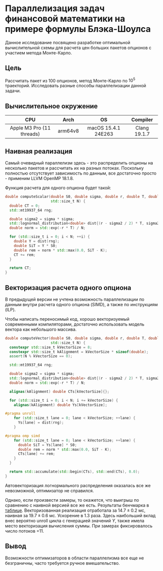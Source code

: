 # Параллелизация задач финансовой математики на примере формулы Блэка-Шоулса

Данное исследование посвящено разработке оптимальной вычислительной
схемы для расчета цен больших пакетов опционов с участием метода
Монте-Карло.

## Цель

Рассчитать пакет из $100$ опционов, метод Монте-Карло по $10^5$ траекторий.
Исследовать разные способы параллелизации данной задачи.

## Вычислительное окружение
| CPU | Arch | OS | Compiler |
|:---:|:---:|:--:|:--:|
| Apple M3 Pro (11 threads) | arm64v8 | macOS 15.4.1 24E263 | Clang 19.1.7 |

## Наивная реализация

Самый очевидный параллелизм здесь - это распределить опционы на несколько
пакетов и рассчитать их на разных потоках. Поскольку полностью
отсутствует зависимость по данным, все достаточно просто - применим LLVM OpenMP 18.1.8.

Функция расчета для одного опциона будет такой:

```cpp
double computeScalar(double S0, double sigma, double r, double T, double K,
                     std::size_t N) {
  double CT = 0;
  std::mt19937_64 rng;

  double sigma2 = sigma * sigma;
  std::lognormal_distribution<double> dist{(r - sigma2 / 2) * T, sigma2 * T};
  double norm = std::exp(-r * T) / N;

  for (std::size_t i = 0; i < N; ++i) {
    double Y = dist(rng);
    double SiT = Y * S0;
    double rem = norm * std::max(0.0, SiT - K);
    CT += rem;
  }

  return CT;
}
```

## Векторизация расчета одного опциона

В предыдущей версии не учтена возможность параллелизации по
данным внутри расчета одного опциона (SIMD), а также по инструкциям (ILP).

Чтобы написать переносимый код, хорошо векторизуемый современными компиляторами,
достаточно использовать модель вектора как небольшого массива.

```cpp
double computeVector(double S0, double sigma, double r, double T, double K,
                     std::size_t N) {
  constexpr std::size_t kVectorSize = 8;
  constexpr std::size_t kAlignment = kVectorSize * sizeof(double);
  assert(N % kVectorSize == 0);

  std::mt19937_64 rng;

  double sigma2 = sigma * sigma;
  std::lognormal_distribution<double> dist{(r - sigma2 / 2) * T, sigma2 * T};
  double norm = std::exp(-r * T) / N;

  alignas(kAlignment) double CTs[kVectorSize]{};

  for (std::size_t i = 0; i < N; i += kVectorSize) {
    alignas(kAlignment) double Ys[kVectorSize];

#pragma unroll
    for (std::size_t lane = 0; lane < kVectorSize; ++lane) {
      Ys[lane] = dist(rng);
    }

#pragma omp simd
    for (std::size_t lane = 0; lane < kVectorSize; ++lane) {
      double SiT = Ys[lane] * S0;
      double rem = norm * std::max(0.0, SiT - K);
      CTs[lane] += rem;
    }
  }

  return std::accumulate(std::begin(CTs), std::end(CTs), 0.0);
}
```

Автовекторизация логнормального распределения оказалась все же невозможной,
оптимизатор не справился.

Однако, если произвести замеры, то окажется, что выигрыш по сравнению с
наивной версией все же есть. Результаты бенчмарка в [таблице](report/results.csv). Векторизованная реализация отработала за $14.7\pm0.2$ мс, наивная
за $19.7\pm0.6$ мс. Ускорение в 1.3 раза. Здесь наибольший вклад
внес вероятно unroll цикла с генерацией значений $Y$, также имела место
векторизация вычисления суммы. При замерах фиксировалось число потоков
=11.

## Вывод

Возможности оптимизаторов в области параллелизма все еще не безграничны,
часто требуется ручное вмешательство.
